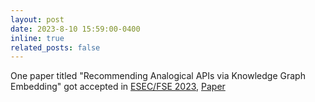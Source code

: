 ```yaml
---
layout: post
date: 2023-8-10 15:59:00-0400
inline: true
related_posts: false
---
```


One paper titled "Recommending Analogical APIs via Knowledge Graph Embedding" got accepted in
 [ESEC/FSE 2023](https://conf.researchr.org/home/fse-2023),
[Paper](asserts/pdf/FSE2023-KG4AR.pdf)
      